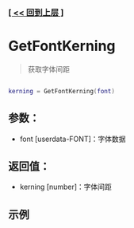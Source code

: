 ### [[ << 回到上层 ]](index.md)

# GetFontKerning

> 获取字体间距

```lua

kerning = GetFontKerning(font)

```

## 参数：

+ font [userdata-FONT]：字体数据

## 返回值：

+ kerning [number]：字体间距

## 示例

```lua

```